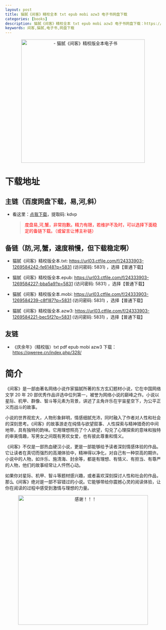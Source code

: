 ```yaml
---
layout: post
title: 猫腻《间客》精校全本 txt epub mobi azw3 电子书网盘下载
categories: [books]
description: 猫腻《间客》精校全本 txt epub mobi azw3 电子书网盘下载：https://qweree.cn/index.php/373/
keywords: 间客,猫腻,电子书,网盘下载
---
```


<div align="center"><img src="https://pic.imgdb.cn/item/66647b125e6d1bfa05d2dc6f.jpg" alt="- 猫腻《间客》精校版全本电子书" width="400px" height="auto"></div>

# 下载地址

## 主链（百度网盘下载，易,河,斜）

- 看这里：[点我下载](https://pan.baidu.com/s/1qZRtufNxueSwGGkzsLIB5A?pwd=kdvp)，提取码: kdvp

  > <p style="color:red" >度盘易,河,蟹，非常抱歉。精力有限，若维护不及时，可以选择下面稳定的备链下载。（或留言让博主补链）</p>

## 备链（防,河,蟹，速度稍慢，但下载稳定啊）

- 猫腻《间客》精校版全本.txt: <https://url03.ctfile.com/f/24333903-1269584242-fe6148?p=5831> (访问密码: 5831) ，选择【普通下载】

- 猫腻《间客》精校版全本.epub: <https://url03.ctfile.com/f/24333903-1269584227-bba5a9?p=5831> (访问密码: 5831) ，选择【普通下载】

- 猫腻《间客》精校版全本.mobi: <https://url03.ctfile.com/f/24333903-1269584239-c8f187?p=5831> (访问密码: 5831) ，选择【普通下载】

- 猫腻《间客》精校版全本.azw3: <https://url03.ctfile.com/f/24333903-1269584221-bec5f2?p=5831> (访问密码: 5831) ，选择【普通下载】

## 友链

- 《庆余年》（精校版）txt pdf epub mobi azw3 下载：<https://qweree.cn/index.php/328/>

# 简介

《间客》是一部由著名网络小说作家猫腻所著的东方玄幻题材小说，它在中国网络文学 20 年 20 部优秀作品评选中位列第一，被誉为网络小说的巅峰之作。小说以星际、机甲、群像、智斗等元素为背景，讲述了主角许乐在宇宙星空下，为公平正义而战斗的故事。

小说的世界观宏大，人物形象鲜明，情感细腻充沛，同时融入了作者对人性和社会的深刻思考。《间客》的故事游走在纯情与欲望叙事、人性探索与精神猎奇的中间地带，具有独特的韵味。它用理想照亮了个人欲望，勾兑了心理探索的意味和独特的审美情趣，写男女之间既有男欢女爱，也有彼此尊重和情义。

《间客》不仅是一部热血硬汉小说，更是一部能够给予读者深刻情感体验的作品。它让读者在真切而强烈的高潮体验中，精神得以净化，对自己有一种崇高的期许。小说中的人物，如许乐、施清海、封余等，都是有理想、有情义、有担当、有尊严的人物，他们的故事经常让人怦然心动。

如果你对星际、机甲、智斗等题材感兴趣，或者喜欢深刻探讨人性和社会的作品，那么《间客》绝对是一部不容错过的小说。它能够带给你震撼心灵的阅读体验，让你在阅读的过程中感受到激情与理想的力量。

<div align="center"><img src="https://pic.imgdb.cn/item/661246bf68eb935713c7f81c.gif" alt="感谢！！！" width="420px" height="auto"/></div>
